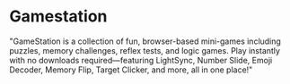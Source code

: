 # Gamestation
"GameStation is a collection of fun, browser-based mini-games including puzzles, memory challenges, reflex tests, and logic games. Play instantly with no downloads required—featuring LightSync, Number Slide, Emoji Decoder, Memory Flip, Target Clicker, and more, all in one place!"
